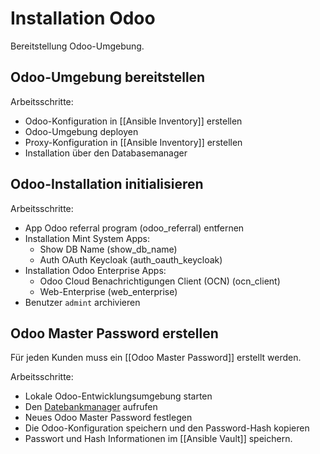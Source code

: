 # Installation Odoo
Bereitstellung Odoo-Umgebung.

## Odoo-Umgebung bereitstellen
Arbeitsschritte:
* Odoo-Konfiguration in [[Ansible Inventory]] erstellen
* Odoo-Umgebung deployen
* Proxy-Konfiguration in [[Ansible Inventory]] erstellen
* Installation über den Databasemanager

## Odoo-Installation initialisieren
Arbeitsschritte:
* App Odoo referral program (odoo_referral) entfernen
* Installation Mint System Apps:
	* Show DB Name (show_db_name)
	* Auth OAuth Keycloak (auth_oauth_keycloak)
* Installation Odoo Enterprise Apps:
	* Odoo Cloud Benachrichtigungen Client (OCN) (ocn_client)
	* Web-Enterprise (web_enterprise)
* Benutzer `admint` archivieren 

## Odoo Master Password erstellen
Für jeden Kunden muss ein [[Odoo Master Password]] erstellt werden.

Arbeitsschritte:
* Lokale Odoo-Entwicklungsumgebung starten
* Den [Datebankmanager](http://localhost:8069/web/database/manager) aufrufen
* Neues Odoo Master Password festlegen
* Die Odoo-Konfiguration speichern und den Password-Hash kopieren
* Passwort und Hash Informationen im [[Ansible Vault]] speichern.
